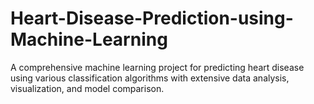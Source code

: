 # Heart-Disease-Prediction-using-Machine-Learning
A comprehensive machine learning project for predicting heart disease using various classification algorithms with extensive data analysis, visualization, and model comparison.
